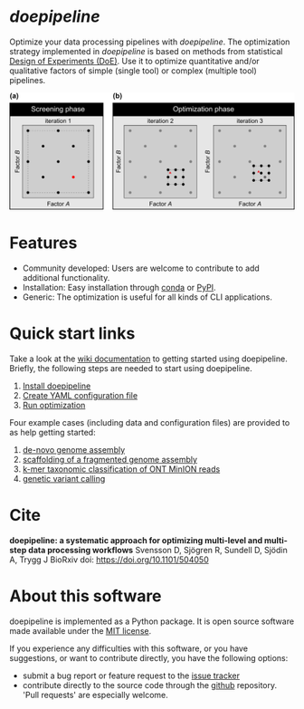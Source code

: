 # *doepipeline*

Optimize your data processing pipelines with *doepipeline*. The optimization strategy implemented in *doepipeline* is based on methods from statistical [Design of Experiments (DoE)](https://en.wikipedia.org/wiki/Design_of_experiments). Use it to optimize quantitative and/or qualitative factors of simple (single tool) or complex (multiple tool) pipelines.

![doepipeline overview](supporting/doepipeline_overview.png)

# Features
* Community developed: Users are welcome to contribute to add additional functionality.
* Installation: Easy installation through [conda](http://conda-forge.org/) or [PyPI](https://pypi.org/).
* Generic: The optimization is useful for all kinds of CLI applications.

# Quick start links
Take a look at the [wiki documentation](https://github.com/clicumu/doepipeline/wiki) to getting started using doepipeline. Briefly, the following steps are needed to start using doepipeline.

1. [Install doepipeline](https://github.com/clicumu/doepipeline/wiki/Installation)
2. [Create YAML configuration file](https://github.com/clicumu/doepipeline/wiki/Configuration-file)
3. [Run optimization](https://github.com/clicumu/doepipeline/wiki/Running)

Four example cases (including data and configuration files) are provided to as help getting started: 
1) [de-novo genome assembly](https://github.com/clicumu/doepipeline/wiki/Case-1)
2) [scaffolding of a fragmented genome assembly](https://github.com/clicumu/doepipeline/wiki/Case-2)
3) [k-mer taxonomic classification of ONT MinION reads](https://github.com/clicumu/doepipeline/wiki/Case-3) 
4) [genetic variant calling](https://github.com/clicumu/doepipeline/wiki/Case-4)

# Cite
__doepipeline: a systematic approach for optimizing multi-level and multi-step data processing workflows__ Svensson D, Sjögren R, Sundell D, Sjödin A, Trygg J BioRxiv doi: https://doi.org/10.1101/504050

# About this software
doepipeline is implemented as a Python package. It is open source software made available under the [MIT license](LICENSE).

If you experience any difficulties with this software, or you have suggestions, or want to contribute directly, you have the following options:

- submit a bug report or feature request to the 
  [issue tracker](https://github.com/clicumu/doepipeline/issues)
- contribute directly to the source code through the 
  [github](https://github.com/clicumu/doepipeline) repository. 'Pull requests' are
  especially welcome.
